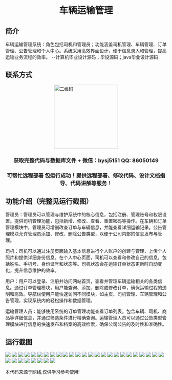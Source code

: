 <p><h1 align="center">车辆运输管理</h1></p>

## 简介
车辆运输管理系统：角色包括司机和管理员；功能涵盖司机管理、车辆管理、订单管理、公告管理和个人中心。系统采用高效界面设计，便于信息录入和管理，提高运输业务流程的效率。    --计算机毕业设计源码；毕设源码；java毕业设计源码


## 联系方式
<img src="https://bs-1329754181.cos.ap-shanghai.myqcloud.com/wx.jpg" alt="二维码" style="display: block; margin: 0 auto;" width="200px">
<p><h3 align="center">获取完整代码与数据库文件 + 微信：bysj5151 QQ: 86050149</h3></p>
<p><h3 align="center">可帮忙远程部署 包运行成功！提供远程部署、修改代码、设计文档指导、代码讲解等服务！</h3></p>

## 功能介绍（完整见运行截图）
管理员：管理员可以管理与维护系统中的核心信息，包括注册、管理账号和权限设置。提供司机管理功能，包括新增、修改、查看、重置密码等操作。在车辆和订单管理模块中，管理员可增删改查订单与车辆信息，并能查看详细运输记录。公告管理模块允许管理员添加、修改、删除公告类型，以便于公司内部的信息发布与管理。

司机：司机可以通过注册页面输入基本信息进行个人账户的创建与管理，上传个人照片和提供详细身份信息。在个人中心页面，司机可以查看和修改自己的信息，包括姓名、手机号、身份证号和状态等。司机状态会在运输订单状态更新时自动变化，提升信息维护的效率。

用户：用户可以登录、注册并访问网站首页，查看并管理车辆运输相关的各类信息。通过订单管理模块，用户能查询、添加、删除或修改订单，确保运输过程的透明和高效。导航栏使用户能快速访问不同模块，如主页、司机管理、车辆管理和公告管理，实现系统内的轻松操作和数据管理。

运输管理人员：能够使用系统的订单管理功能查看订单列表，包含车辆、司机、商品等详细信息，并通过筛选条件进行精确查询。运输管理人员可以通过公告类型管理模块进行信息的快速发布和档案的高效检索，确保公司公告的及时性和准确性。


## 运行截图
![](https://bs-1329754181.cos.ap-shanghai.myqcloud.com/ssm/vehicleTransportManagement/img/001.jpg)
![](https://bs-1329754181.cos.ap-shanghai.myqcloud.com/ssm/vehicleTransportManagement/img/002.jpg)
![](https://bs-1329754181.cos.ap-shanghai.myqcloud.com/ssm/vehicleTransportManagement/img/003.jpg)
![](https://bs-1329754181.cos.ap-shanghai.myqcloud.com/ssm/vehicleTransportManagement/img/004.jpg)
![](https://bs-1329754181.cos.ap-shanghai.myqcloud.com/ssm/vehicleTransportManagement/img/005.jpg)
![](https://bs-1329754181.cos.ap-shanghai.myqcloud.com/ssm/vehicleTransportManagement/img/006.jpg)
![](https://bs-1329754181.cos.ap-shanghai.myqcloud.com/ssm/vehicleTransportManagement/img/007.jpg)
![](https://bs-1329754181.cos.ap-shanghai.myqcloud.com/ssm/vehicleTransportManagement/img/008.jpg)
![](https://bs-1329754181.cos.ap-shanghai.myqcloud.com/ssm/vehicleTransportManagement/img/009.jpg)
![](https://bs-1329754181.cos.ap-shanghai.myqcloud.com/ssm/vehicleTransportManagement/img/010.jpg)
![](https://bs-1329754181.cos.ap-shanghai.myqcloud.com/ssm/vehicleTransportManagement/img/011.jpg)
![](https://bs-1329754181.cos.ap-shanghai.myqcloud.com/ssm/vehicleTransportManagement/img/012.jpg)
![](https://bs-1329754181.cos.ap-shanghai.myqcloud.com/ssm/vehicleTransportManagement/img/013.jpg)
![](https://bs-1329754181.cos.ap-shanghai.myqcloud.com/ssm/vehicleTransportManagement/img/014.jpg)
![](https://bs-1329754181.cos.ap-shanghai.myqcloud.com/ssm/vehicleTransportManagement/img/015.jpg)
![](https://bs-1329754181.cos.ap-shanghai.myqcloud.com/ssm/vehicleTransportManagement/img/016.jpg)
![](https://bs-1329754181.cos.ap-shanghai.myqcloud.com/ssm/vehicleTransportManagement/img/017.jpg)
![](https://bs-1329754181.cos.ap-shanghai.myqcloud.com/ssm/vehicleTransportManagement/img/018.jpg)
![](https://bs-1329754181.cos.ap-shanghai.myqcloud.com/ssm/vehicleTransportManagement/img/019.jpg)
![](https://bs-1329754181.cos.ap-shanghai.myqcloud.com/ssm/vehicleTransportManagement/img/020.jpg)
![](https://bs-1329754181.cos.ap-shanghai.myqcloud.com/ssm/vehicleTransportManagement/img/021.jpg)
![](https://bs-1329754181.cos.ap-shanghai.myqcloud.com/ssm/vehicleTransportManagement/img/022.jpg)
![](https://bs-1329754181.cos.ap-shanghai.myqcloud.com/ssm/vehicleTransportManagement/img/023.jpg)
![](https://bs-1329754181.cos.ap-shanghai.myqcloud.com/ssm/vehicleTransportManagement/img/024.jpg)
![](https://bs-1329754181.cos.ap-shanghai.myqcloud.com/ssm/vehicleTransportManagement/img/025.jpg)
![](https://bs-1329754181.cos.ap-shanghai.myqcloud.com/ssm/vehicleTransportManagement/img/026.jpg)
![](https://bs-1329754181.cos.ap-shanghai.myqcloud.com/ssm/vehicleTransportManagement/img/027.jpg)
![](https://bs-1329754181.cos.ap-shanghai.myqcloud.com/ssm/vehicleTransportManagement/img/028.jpg)
![](https://bs-1329754181.cos.ap-shanghai.myqcloud.com/ssm/vehicleTransportManagement/img/029.jpg)
![](https://bs-1329754181.cos.ap-shanghai.myqcloud.com/ssm/vehicleTransportManagement/img/030.jpg)
![](https://bs-1329754181.cos.ap-shanghai.myqcloud.com/ssm/vehicleTransportManagement/img/031.jpg)
![](https://bs-1329754181.cos.ap-shanghai.myqcloud.com/ssm/vehicleTransportManagement/img/032.jpg)
![](https://bs-1329754181.cos.ap-shanghai.myqcloud.com/ssm/vehicleTransportManagement/img/033.jpg)

<p>本代码来源于网络,仅供学习参考使用!</p>
